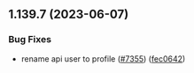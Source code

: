 ## 1.139.7 (2023-06-07)


### Bug Fixes

* rename api user to profile  ([#7355](https://github.com/EddieHubCommunity/LinkFree/issues/7355)) ([fec0642](https://github.com/EddieHubCommunity/LinkFree/commit/fec0642e7bcf65af1b13877a68e3495dcd10c3ce))



